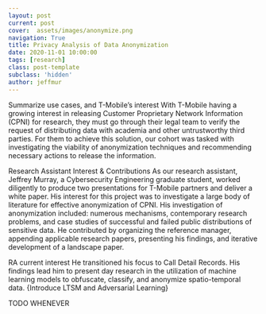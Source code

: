 ```yaml
---
layout: post
current: post
cover:  assets/images/anonymize.png
navigation: True
title: Privacy Analysis of Data Anonymization
date: 2020-11-01 10:00:00
tags: [research]
class: post-template
subclass: 'hidden'
author: jeffmur
---
```


Summarize use cases, and T-Mobile’s interest
With T-Mobile having a growing interest in releasing Customer Proprietary Network Information (CPNI) for research, they must go through their legal team to verify the request of distributing data with academia and other untrustworthy third parties. For them to achieve this solution, our cohort was tasked with investigating the viability of anonymization techniques and recommending necessary actions to release the information. 

Research Assistant Interest & Contributions
As our research assistant, Jeffrey Murray, a Cybersecurity Engineering graduate student, worked diligently to produce two presentations for T-Mobile partners and deliver a white paper. His interest for this project was to investigate a large body of literature for effective anonymization of CPNI. His investigation of anonymization included: numerous mechanisms, contemporary research problems, and case studies of successful and failed public distributions of sensitive data. He contributed by organizing the reference manager, appending applicable research papers, presenting his findings, and iterative development of a landscape paper. 

RA current interest
He transitioned his focus to Call Detail Records. His findings lead him to present day research in the utilization of machine learning models to obfuscate, classify, and anonymize spatio-temporal data. {Introduce LTSM and Adversarial Learning}

TODO WHENEVER
